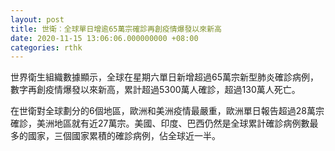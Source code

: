 ```yaml
---
layout: post
title: 世衛︰全球單日增逾65萬宗確診再創疫情爆發以來新高
date: 2020-11-15 13:06:06.000000000 +08:00
categories: rthk
---
```


世界衛生組織數據顯示，全球在星期六單日新增超過65萬宗新型肺炎確診病例，數字再創疫情爆發以來新高，累計超過5300萬人確診，超過130萬人死亡。

在世衛對全球劃分的6個地區，歐洲和美洲疫情最嚴重，歐洲單日報告超過28萬宗確診，美洲地區就有近27萬宗。美國、印度、巴西仍然是全球累計確診病例數最多的國家，三個國家累積的確診病例，佔全球近一半。
